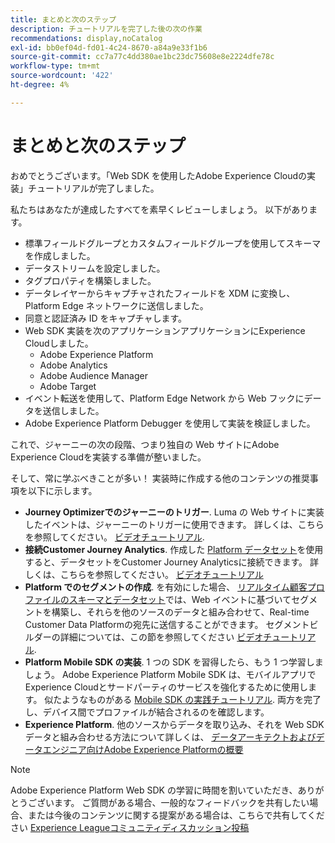```yaml
---
title: まとめと次のステップ
description: チュートリアルを完了した後の次の作業
recommendations: display,noCatalog
exl-id: bb0ef04d-fd01-4c24-8670-a84a9e33f1b6
source-git-commit: cc7a77c4dd380ae1bc23dc75608e8e2224dfe78c
workflow-type: tm+mt
source-wordcount: '422'
ht-degree: 4%

---
```


# まとめと次のステップ

おめでとうございます。「Web SDK を使用したAdobe Experience Cloudの実装」チュートリアルが完了しました。

私たちはあなたが達成したすべてを素早くレビューしましょう。 以下があります。

* 標準フィールドグループとカスタムフィールドグループを使用してスキーマを作成しました。
* データストリームを設定しました。
* タグプロパティを構築しました。
* データレイヤーからキャプチャされたフィールドを XDM に変換し、Platform Edge ネットワークに送信しました。
* 同意と認証済み ID をキャプチャします。
* Web SDK 実装を次のアプリケーションアプリケーションにExperience Cloudしました。
   * Adobe Experience Platform
   * Adobe Analytics
   * Adobe Audience Manager
   * Adobe Target
* イベント転送を使用して、Platform Edge Network から Web フックにデータを送信しました。
* Adobe Experience Platform Debugger を使用して実装を検証しました。

これで、ジャーニーの次の段階、つまり独自の Web サイトにAdobe Experience Cloudを実装する準備が整いました。

そして、常に学ぶべきことが多い！ 実装時に作成する他のコンテンツの推奨事項を以下に示します。


* **Journey Optimizerでのジャーニーのトリガー**. Luma の Web サイトに実装したイベントは、ジャーニーのトリガーに使用できます。 詳しくは、こちらを参照してください。 [ビデオチュートリアル](https://experienceleague.adobe.com/docs/journey-optimizer-learn/tutorials/create-journeys/use-case-transactional-journey.html).
* **接続Customer Journey Analytics**. 作成した [Platform データセット](setup-experience-platform.md)を使用すると、データセットをCustomer Journey Analyticsに接続できます。 詳しくは、こちらを参照してください。 [ビデオチュートリアル](https://experienceleague.adobe.com/docs/customer-journey-analytics-learn/tutorials/connecting-customer-journey-analytics-to-data-sources-in-platform.html)
* **Platform でのセグメントの作成**. を有効にした場合、 [リアルタイム顧客プロファイルのスキーマとデータセット](setup-experience-platform.md)では、Web イベントに基づいてセグメントを構築し、それらを他のソースのデータと組み合わせて、Real-time Customer Data Platformの宛先に送信することができます。 セグメントビルダーの詳細については、この節を参照してください [ビデオチュートリアル](https://experienceleague.adobe.com/docs/platform-learn/tutorials/segments/create-segments.html).
* **Platform Mobile SDK の実装**. 1 つの SDK を習得したら、もう 1 つ学習しましょう。 Adobe Experience Platform Mobile SDK は、モバイルアプリでExperience Cloudとサードパーティのサービスを強化するために使用します。 似たようなものがある [Mobile SDK の実践チュートリアル](https://experienceleague.adobe.com/docs/platform-learn/implement-mobile-sdk/overview.html?lang=ja). 両方を完了し、デバイス間でプロファイルが結合されるのを確認します。
* **Experience Platform**. 他のソースからデータを取り込み、それを Web SDK データと組み合わせる方法について詳しくは、 [データアーキテクトおよびデータエンジニア向けAdobe Experience Platformの概要](https://experienceleague.adobe.com/docs/platform-learn/getting-started-for-data-architects-and-data-engineers/overview.html)


>[!NOTE]
>
>Adobe Experience Platform Web SDK の学習に時間を割いていただき、ありがとうございます。 ご質問がある場合、一般的なフィードバックを共有したい場合、または今後のコンテンツに関する提案がある場合は、こちらで共有してください [Experience Leagueコミュニティディスカッション投稿](https://experienceleaguecommunities.adobe.com/t5/adobe-experience-platform-launch/tutorial-discussion-implement-adobe-experience-cloud-with-web/td-p/444996)
